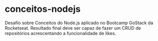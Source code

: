 # conceitos-nodejs
Desafio sobre Conceitos do Node.js aplicado no Bootcamp GoStack da Rocketseat. Resultado final deve ser capaz de fazer um CRUD de repositórios acrescentando a funcionalidade de likes.
